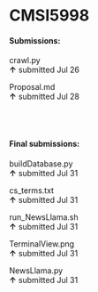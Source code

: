 # CMSI5998

#### Submissions:   
crawl.py  
**↑**   submitted Jul 26   
    
Proposal.md    
**↑**   submitted Jul 28

\
&nbsp;


#### Final submissions:   
buildDatabase.py    
**↑**   submitted Jul 31    
    
cs_terms.txt    
**↑**   submitted Jul 31   
     
run_NewsLlama.sh    
**↑**   submitted Jul 31   
     
TerminalView.png   
**↑**   submitted Jul 31   

NewsLlama.py    
**↑**   submitted Jul 31   
 
